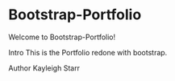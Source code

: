 # Bootstrap-Portfolio
Welcome to Bootstrap-Portfolio!

Intro
This is the Portfolio redone with bootstrap.

Author
Kayleigh Starr